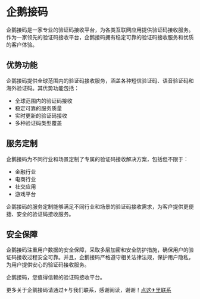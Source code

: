 # 企鹅接码

企鹅接码是一家专业的验证码接收平台，为各类互联网应用提供验证码接收服务。作为一家领先的验证码接收平台，企鹅接码拥有稳定可靠的验证码接收服务和优质的客户体验。

## 优势功能

企鹅接码提供全球范围内的验证码接收服务，涵盖各种短信验证码、语音验证码和海外验证码。其优势功能包括：

- 全球范围内的验证码接收
- 稳定可靠的服务质量
- 实时更新的验证码接收
- 多种验证码类型覆盖

## 服务定制

企鹅接码为不同行业和场景定制了专属的验证码接收解决方案，包括但不限于：

- 金融行业
- 电商行业
- 社交应用
- 游戏平台

企鹅接码的服务定制能够满足不同行业和场景的验证码接收需求，为客户提供更便捷、安全的验证码接收服务。

## 安全保障

企鹅接码注重用户数据的安全保障，采取多层加密和安全防护措施，确保用户的验证码接收过程安全可靠。并且，企鹅接码严格遵守相关法律法规，保护用户隐私，为用户提供安心的验证码接收服务。

企鹅接码，您值得信赖的验证码接收平台。

更多关于企鹅接码请通过✈与我们联系，感谢阅读，谢谢！[点这✈里联系](https://gg.k02.cc)